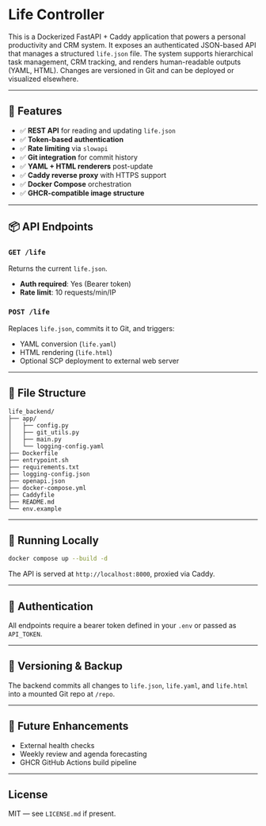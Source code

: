 # Life Controller

This is a Dockerized FastAPI + Caddy application that powers a personal productivity and CRM system. It exposes an authenticated JSON-based API that manages a structured `life.json` file. The system supports hierarchical task management, CRM tracking, and renders human-readable outputs (YAML, HTML). Changes are versioned in Git and can be deployed or visualized elsewhere.

---

## 🔧 Features

- ✅ **REST API** for reading and updating `life.json`
- ✅ **Token-based authentication**
- ✅ **Rate limiting** via `slowapi`
- ✅ **Git integration** for commit history
- ✅ **YAML + HTML renderers** post-update
- ✅ **Caddy reverse proxy** with HTTPS support
- ✅ **Docker Compose** orchestration
- ✅ **GHCR-compatible image structure**

---

## 📦 API Endpoints

### `GET /life`
Returns the current `life.json`.

- **Auth required**: Yes (Bearer token)
- **Rate limit**: 10 requests/min/IP

### `POST /life`
Replaces `life.json`, commits it to Git, and triggers:

- YAML conversion (`life.yaml`)
- HTML rendering (`life.html`)
- Optional SCP deployment to external web server

---

## 📁 File Structure

```
life_backend/
├── app/
│   ├── config.py
│   ├── git_utils.py
│   ├── main.py
│   └── logging-config.yaml
├── Dockerfile
├── entrypoint.sh
├── requirements.txt
├── logging-config.json
├── openapi.json
├── docker-compose.yml
├── Caddyfile
├── README.md
└── env.example
```

---

## 🚀 Running Locally

```bash
docker compose up --build -d
```

The API is served at `http://localhost:8000`, proxied via Caddy.

---

## 🔐 Authentication

All endpoints require a bearer token defined in your `.env` or passed as `API_TOKEN`.

---

## 💾 Versioning & Backup

The backend commits all changes to `life.json`, `life.yaml`, and `life.html` into a mounted Git repo at `/repo`.

---

## 🔮 Future Enhancements

- External health checks
- Weekly review and agenda forecasting
- GHCR GitHub Actions build pipeline

---

## License

MIT — see `LICENSE.md` if present.
